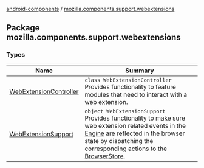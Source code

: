 [android-components](../index.md) / [mozilla.components.support.webextensions](./index.md)

## Package mozilla.components.support.webextensions

### Types

| Name | Summary |
|---|---|
| [WebExtensionController](-web-extension-controller/index.md) | `class WebExtensionController`<br>Provides functionality to feature modules that need to interact with a web extension. |
| [WebExtensionSupport](-web-extension-support/index.md) | `object WebExtensionSupport`<br>Provides functionality to make sure web extension related events in the [Engine](../mozilla.components.concept.engine/-engine/index.md) are reflected in the browser state by dispatching the corresponding actions to the [BrowserStore](../mozilla.components.browser.state.store/-browser-store/index.md). |

